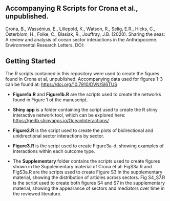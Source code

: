 ## Accompanying R Scripts for Crona et al., unpublished.

Crona, B., Wassénius, E., Lillepold, K., Watson, R., Selig, E.R., Hicks, C., Österblom, H., Folke, C., Blasiak, R., Jouffray, J.B. (2020). Sharing the seas: A review and analysis of ocean sector interactions in the Anthropocene. Environmental Research Letters. DOI: 


## Getting Started
The R scripts contained in this repository were used to create the figures found in Crona et al, unpublished.
Accompanying data used for figures 1-3 can be found at: https://doi.org/10.7910/DVN/SI6TUS

* **Figure1a.R** and **Figure1b.R** are the scripts used to create the networks found in Figure 1 of the manuscript.
* **Shiny app** is a folder containing the script used to create the R shiny interactive network tool, which can be explored here: https://gedb.shinyapps.io/OceanInteractions/
* **Figure2.R** is the script used to create the plots of bidirectional and unidirectional sector interactions by sector.
* **Figure3.R** is the script used to create Figure3a-d, showing examples of interactions within each outcome type.

* The **Supplementary** folder contains the scripts used to create figures shown in the Supplementary material of Crona et al: 
FigS3a.R and FigS3a.R are the scripts used to create Figure S3 in the supplementary material, showing the distribution of articles across sectors.
Fig S4_S7.R is the script used to create both figures S4 and S7 in the supplementary material, showing the appearance of sectors and mediators over time in the reviewed literature.